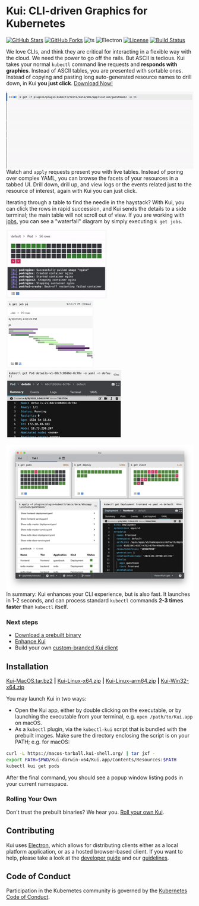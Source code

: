 # Kui: CLI-driven Graphics for Kubernetes

[![GitHub Stars](https://badgen.net/github/stars/IBM/kui)](https://github.com/IBM/kui/stargazers)
[![GitHub Forks](https://badgen.net/github/forks/IBM/kui)](https://github.com/IBM/kui/network/members)
![ts](https://flat.badgen.net/badge/-/TypeScript?icon=typescript&label&labelColor=blue&color=555555)
![Electron](https://flat.badgen.net/badge/Electron/10/orange)
[![License](https://img.shields.io/badge/license-Apache%202.0-blue.svg?style=flat-square)](https://opensource.org/licenses/Apache-2.0)
[![Build Status](https://img.shields.io/travis/IBM/kui/master?style=flat-square)](https://travis-ci.com/IBM/kui)

We love CLIs, and think they are critical for interacting in a
flexible way with the cloud. We need the power to go off the
rails. But ASCII is tedious. Kui takes your normal `kubectl` command
line requests and **responds with graphics**. Instead of ASCII tables,
you are presented with sortable ones. Instead of copying and pasting
long auto-generated resource names to drill down, in Kui **you just
click**. [Download Now!](#installation)

<img width="600" align="right" src="docs/readme/images/kui-experience.gif">

Watch and `apply` requests present you with live tables. Instead of
poring over complex YAML, you can browse the facets of your resources
in a tabbed UI. Drill down, drill up, and view logs or the events
related just to the resource of interest, again with Kui you can just
click.

Iterating through a table to find the needle in the haystack? With
Kui, you can click the rows in rapid succession, and Kui sends the
details to a side terminal; the main table will not scroll out of
view. If you are working with
[jobs](https://kubernetes.io/docs/concepts/workloads/controllers/job/),
you can see a "waterfall" diagram by simply executing `k get jobs`.

<img height="185" src="docs/readme/images/grid-watch.gif"><img height="185" src="docs/readme/images/sequence-diagram.png"><img height="185" src="docs/readme/images/pod.png">

<img width="575" align="right" src="docs/readme/images/minisplits.png">

In summary: Kui enhances your CLI experience, but is also fast. It
launches in 1-2 seconds, and can process standard `kubectl` commands
**2-3 times faster** than `kubectl` itself.

### Next steps

- [Download a prebuilt binary](#installation)
- [Enhance Kui](#contributing)
- Build your own [custom-branded Kui client](https://github.com/IBM/kui/wiki/5.-How-to-Customize-Your-Client)

## Installation

[Kui-MacOS.tar.bz2](https://macos-tarball.kui-shell.org) **|** [Kui-Linux-x64.zip](https://linux-zip.kui-shell.org) **|** [Kui-Linux-arm64.zip](https://linux-arm64-zip.kui-shell.org) **|** [Kui-Win32-x64.zip](https://win32-zip.kui-shell.org)

You may launch Kui in two ways:

- Open the Kui app, either by double clicking on the executable, or by launching the executable from your terminal, e.g. `open /path/to/Kui.app` on macOS.
- As a `kubectl` plugin, via the `kubectl-kui` script that is bundled with the prebuilt images. Make sure the directory enclosing the script is on your PATH; e.g. for macOS:

```bash
curl -L https://macos-tarball.kui-shell.org/ | tar jxf -
export PATH=$PWD/Kui-darwin-x64/Kui.app/Contents/Resources:$PATH
kubectl kui get pods
```

After the final command, you should see a popup window listing pods in
your current namespace.

### Rolling Your Own

Don't trust the prebuilt binaries? We hear you. [Roll your own
Kui](https://github.com/IBM/kui/wiki#getting-started).

## Contributing

Kui uses [Electron](https://electronjs.org), which allows for
distributing clients either as a local platform application, or as a
hosted browser-based client. If you want to help, please take a look
at the [developer guide](https://github.com/IBM/kui/wiki) and our
[guidelines](CONTRIBUTING.md).

## Code of Conduct

Participation in the Kubernetes community is governed by the [Kubernetes Code
of Conduct](https://github.com/kubernetes-sigs/krew/blob/master/code-of-conduct.md).

